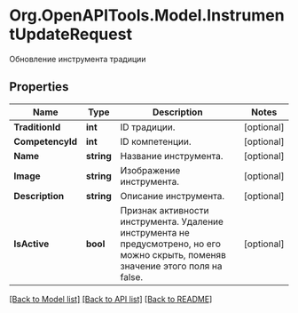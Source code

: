 # Org.OpenAPITools.Model.InstrumentUpdateRequest
Обновление инструмента традиции

## Properties

Name | Type | Description | Notes
------------ | ------------- | ------------- | -------------
**TraditionId** | **int** | ID традиции. | [optional] 
**CompetencyId** | **int** | ID компетенции. | [optional] 
**Name** | **string** | Название инструмента. | [optional] 
**Image** | **string** | Изображение инструмента. | [optional] 
**Description** | **string** | Описание инструмента. | [optional] 
**IsActive** | **bool** | Признак активности инструмента. Удаление инструмента не предусмотрено, но его можно скрыть, поменяв значение этого поля на false. | [optional] 

[[Back to Model list]](../README.md#documentation-for-models) [[Back to API list]](../README.md#documentation-for-api-endpoints) [[Back to README]](../README.md)

